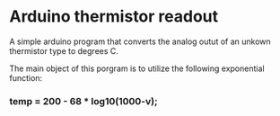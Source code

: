 # Arduino thermistor readout
A simple arduino program that converts the analog outut of an unkown thermistor type to degrees C.

The main object of this porgram is to utilize the following exponential function:
### **temp = 200 - 68 * log10(1000-v);**
